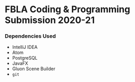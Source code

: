 # FBLA Coding & Programming Submission 2020-21

### Dependencies Used
- IntelliJ IDEA
- Atom
- PostgreSQL
- JavaFX
- Gluon Scene Builder
- `git`
